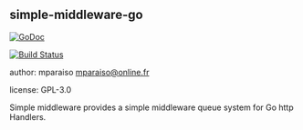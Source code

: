 simple-middleware-go
--------------------

[![GoDoc](https://godoc.org/github.com/Mparaiso/simple-middleware-go?status.png)](https://godoc.org/Mparaiso/simple-middleware-go)

[![Build Status](https://travis-ci.org/Mparaiso/simple-middleware-go.svg?branch=master)](https://travis-ci.org/Mparaiso/simple-middleware-go)

author: mparaiso <mparaiso@online.fr>

license: GPL-3.0

Simple middleware provides a simple middleware queue system for Go http Handlers.

